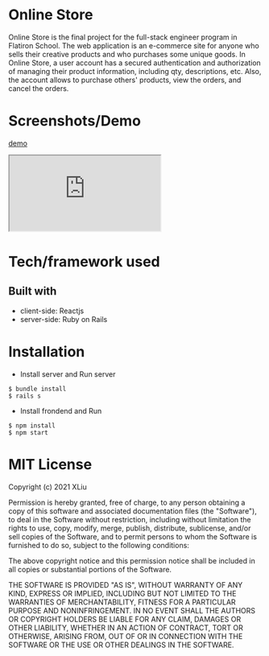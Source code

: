 # Online Store

Online Store is the final project for the full-stack engineer program in Flatiron School. The web application is an e-commerce site for anyone who sells their creative products and who purchases some unique goods. In Online Store, a user account has a secured authentication and authorization of managing their product information, including qty, descriptions, etc. Also, the account allows to purchase others' products, view the orders, and cancel the orders.

# Screenshots/Demo

<a href='https://drive.google.com/file/d/1Zfon1Vj3uHVKxPuS-f2ywF7TkXwWxqPq/view?usp=sharing'>demo</a>

<iframe src='https://drive.google.com/file/d/1Zfon1Vj3uHVKxPuS-f2ywF7TkXwWxqPq/view?usp=sharing'>Demo</iframe>

<image >

# Tech/framework used

## Built with

* client-side: Reactjs
* server-side: Ruby on Rails

# Installation

* Install server and Run server

```
$ bundle install
$ rails s
```

* Install frondend and Run 

```
$ npm install
$ npm start
```

# MIT License

Copyright (c) 2021 XLiu

Permission is hereby granted, free of charge, to any person obtaining a copy
of this software and associated documentation files (the "Software"), to deal
in the Software without restriction, including without limitation the rights
to use, copy, modify, merge, publish, distribute, sublicense, and/or sell
copies of the Software, and to permit persons to whom the Software is
furnished to do so, subject to the following conditions:

The above copyright notice and this permission notice shall be included in all
copies or substantial portions of the Software.

THE SOFTWARE IS PROVIDED "AS IS", WITHOUT WARRANTY OF ANY KIND, EXPRESS OR
IMPLIED, INCLUDING BUT NOT LIMITED TO THE WARRANTIES OF MERCHANTABILITY,
FITNESS FOR A PARTICULAR PURPOSE AND NONINFRINGEMENT. IN NO EVENT SHALL THE
AUTHORS OR COPYRIGHT HOLDERS BE LIABLE FOR ANY CLAIM, DAMAGES OR OTHER
LIABILITY, WHETHER IN AN ACTION OF CONTRACT, TORT OR OTHERWISE, ARISING FROM,
OUT OF OR IN CONNECTION WITH THE SOFTWARE OR THE USE OR OTHER DEALINGS IN THE
SOFTWARE.